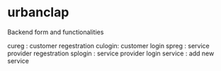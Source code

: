 # urbanclap
Backend form and functionalities

cureg : customer regestration
culogin: customer login
spreg : service provider regestration
splogin : service provider login
service : add new service

